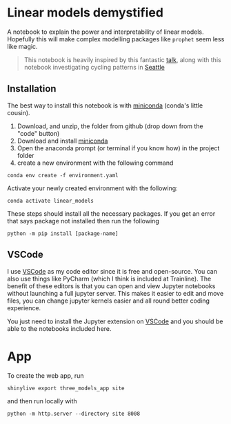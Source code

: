 # Linear models demystified

A notebook to explain the power and interpretability of linear models. Hopefully this will make complex modelling packages like `prophet` seem less like magic.

> This notebook is heavily inspired by this fantastic [talk](https://youtu.be/68ABAU_V8qI?si=gHJaD7s88sX3YpWE), along with this notebook investigating cycling patterns in [Seattle](https://jakevdp.github.io/blog/2014/06/10/is-seattle-really-seeing-an-uptick-in-cycling/)

## Installation

The best way to install this notebook is with [miniconda](https://docs.conda.io/projects/miniconda/en/latest/miniconda-install.html) (conda's little cousin).

1. Download, and unzip, the folder from github (drop down from the "code" button) 
2. Download and install [miniconda](https://docs.conda.io/projects/miniconda/en/latest/miniconda-install.html)
3. Open the anaconda prompt (or terminal if you know how) in the project folder
4. create a new environment with the following command

```shell
conda env create -f environment.yaml 
```

Activate your newly created environment with the following:
```shell
conda activate linear_models
```

These steps should install all the necessary packages. If you get an error that says package not installed then run the following 
```
python -m pip install [package-name]
```

## VSCode

I use [VSCode](https://code.visualstudio.com/) as my code editor since it is free and open-source. You can also use things like PyCharm (which I think is included at Trainline). The benefit of these editors is that you can open and view Jupyter notebooks without launching a full jupyter server. This makes it easier to edit and move files, you can change jupyter kernels easier and all round better coding experience.

You just need to install the Jupyter extension on [VSCode](https://code.visualstudio.com/) and you should be able to the notebooks included here.

# App

To create the web app, run 

```
shinylive export three_models_app site
```

and then run locally with 

```
python -m http.server --directory site 8008
```

